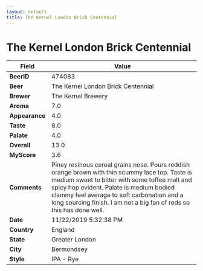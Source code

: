 ```yaml
---
layout: default
title: The Kernel London Brick Centennial
---
```


# The Kernel London Brick Centennial

| Field         | Value     |
|---------------|-----------|
| **BeerID** | 474083 |
| **Beer** | The Kernel London Brick Centennial |
| **Brewer** | The Kernel Brewery |
| **Aroma** | 7.0 |
| **Appearance** | 4.0 |
| **Taste** | 8.0 |
| **Palate** | 4.0 |
| **Overall** | 13.0 |
| **MyScore** | 3.6 |
| **Comments** | Piney resinous cereal grains nose. Pours reddish orange brown with thin scummy lace top. Taste is medium sweet to bitter with some toffee malt and spicy hop evident. Palate is medium bodied clammy feel average to soft carbonation and a long sourcing finish.  I am not a big fan of reds so this has done well. |
| **Date** | 11/22/2019 5:32:38 PM |
| **Country** | England |
| **State** | Greater London |
| **City** | Bermondsey |
| **Style** | IPA - Rye |
